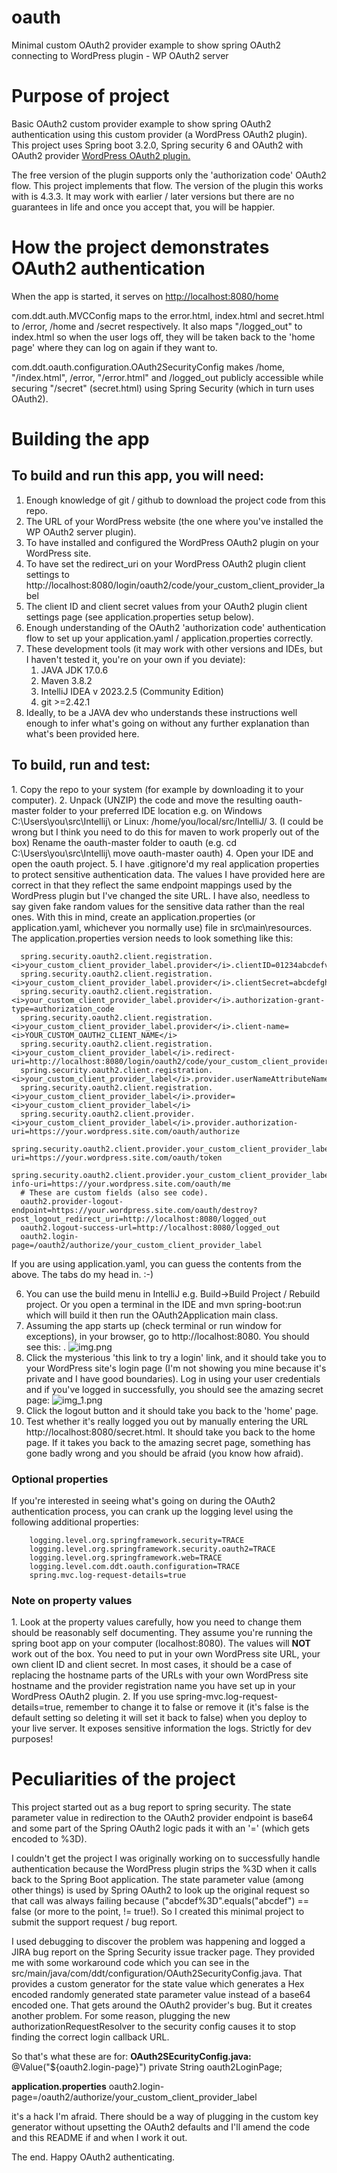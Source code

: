 # oauth
Minimal custom OAuth2 provider example to show spring OAuth2 connecting to WordPress plugin - WP OAuth2 server

<h1>Purpose of project</h1>
Basic OAuth2 custom provider example to show spring OAuth2 authentication using this custom provider (a WordPress OAuth2 plugin).
This project uses Spring boot 3.2.0, Spring security 6 and OAuth2 with OAuth2 provider <a href="https://wp-oauth.com/">WordPress OAuth2 plugin.</a>

The free version of the plugin supports only the 'authorization code' OAuth2 flow. This project implements that flow. The version of the plugin this works with is 4.3.3. It may work with earlier / later versions but there are no guarantees in life and once you accept that, you will be happier.

<h1>How the project demonstrates OAuth2 authentication</h1>
When the app is started, it serves on <a href="http://localhost:8080/home">http://localhost:8080/home</a>

com.ddt.auth.MVCConfig maps to the error.html, index.html and secret.html to /error, /home and /secret respectively. It also maps "/logged_out" to index.html so when the user logs off, they will be taken back to the 'home page' where they can log on again if they want to.

com.ddt.oauth.configuration.OAuth2SecurityConfig makes /home, "/index.html", /error, "/error.html" and /logged_out publicly accessible while securing "/secret" (secret.html) using Spring Security (which in turn uses OAuth2). 

<h1>Building the app</h1>
<h2>To build and run this app, you will need:</h2>

1. Enough knowledge of git / github to download the project code from this repo.
2. The URL of your WordPress website (the one where you've installed the WP OAuth2 server plugin).
3. To have installed and configured the WordPress OAuth2 plugin on your WordPress site.
4. To have set the redirect_uri on your WordPress OAuth2 plugin client settings to http://localhost:8080/login/oauth2/code/your_custom_client_provider_label
4. The client ID and client secret values from your OAuth2 plugin client settings page (see application.properties setup below).
3. Enough understanding of the OAuth2 'authorization code' authentication flow to set up your application.yaml / application.properties correctly.
3. These development tools (it may work with other versions and IDEs, but I haven't tested it, you're on your own if you deviate):
   1. JAVA JDK 17.0.6
   2. Maven 3.8.2
   3. IntelliJ IDEA v 2023.2.5 (Community Edition)
   4. git >=2.42.1
4. Ideally, to be a JAVA dev who understands these instructions well enough to infer what's going on without any further explanation than what's been provided here.

<h2>To build, run and test:</h2>
1. Copy the repo to your system (for example by downloading it to your computer). 
2. Unpack (UNZIP) the code and move the resulting oauth-master folder to your preferred IDE location e.g. on Windows C:\Users\you\src\Intellij\ or Linux: /home/you/local/src/IntelliJ/ 
3. (I could be wrong but I think you need to do this for maven to work properly out of the box) Rename the oauth-master folder to oauth (e.g. 
   cd C:\Users\you\src\Intellij\
   move oauth-master oauth)
4. Open your IDE and open the oauth project.
5. I have .gitignore'd my real application properties to protect sensitive authentication data. The values I have provided here are correct in that they reflect the same endpoint mappings used by the WordPress plugin but I've changed the site URL. I have also, needless to say given fake random values for the sensitive data rather than the real ones. With this in mind, create an application.properties (or application.yaml, whichever you normally use) file in src\main\resources. The application.properties version needs to look something like this:

      spring.security.oauth2.client.registration.<i>your_custom_client_provider_label.provider</i>.clientID=01234abcdefveryimportantsecretid111222333 
      spring.security.oauth2.client.registration.<i>your_custom_client_provider_label.provider</i>.clientSecret=abcdefghijklman9998888veryimportantsecretsecret1111   
      spring.security.oauth2.client.registration.<i>your_custom_client_provider_label.provider</i>.authorization-grant-type=authorization_code
      spring.security.oauth2.client.registration.<i>your_custom_client_provider_label.provider</i>.client-name=<i>YOUR_CUSTOM_OAUTH2_CLIENT_NAME</i>   
      spring.security.oauth2.client.registration.<i>your_custom_client_provider_label</i>.redirect-uri=http://localhost:8080/login/oauth2/code/your_custom_client_provider_label
      spring.security.oauth2.client.registration.<i>your_custom_client_provider_label</i>.provider.userNameAttributeName=user_nicename
      spring.security.oauth2.client.registration.<i>your_custom_client_provider_label</i>.provider=<i>your_custom_client_provider_label</i>
      spring.security.oauth2.client.provider.<i>your_custom_client_provider_label</i>.provider.authorization-uri=https://your.wordpress.site.com/oauth/authorize   
      spring.security.oauth2.client.provider.your_custom_client_provider_label.token-uri=https://your.wordpress.site.com/oauth/token
      spring.security.oauth2.client.provider.your_custom_client_provider_label.user-info-uri=https://your.wordpress.site.com/oauth/me
      # These are custom fields (also see code). 
      oauth2.provider-logout-endpoint=https://your.wordpress.site.com/oauth/destroy?post_logout_redirect_uri=http://localhost:8080/logged_out
      oauth2.logout-success-url=http://localhost:8080/logged_out  
      oauth2.login-page=/oauth2/authorize/your_custom_client_provider_label

If you are using application.yaml, you can guess the contents from the above. The tabs do my head in. :-)

6. You can use the build menu in IntelliJ e.g. Build->Build Project / Rebuild project. Or you open a terminal in the IDE and mvn spring-boot:run which will build it then run the OAuth2Application main class.
7. Assuming the app starts up (check terminal or run window for exceptions), in your browser, go to http://localhost:8080. You should see this:
. ![img.png](img.png)
8. Click the mysterious 'this link to try a login' link, and it should take you to your WordPress site's login page (I'm not showing you mine because it's private and I have good boundaries). Log in using your user credentials and if you've logged in successfully, you should see the amazing secret page:
  ![img_1.png](img_1.png)
9. Click the logout button and it should take you back to the 'home' page. 
10. Test whether it's really logged you out by manually entering the URL http://localhost:8080/secret.html. It should take you back to the home page. If it takes you back to the amazing secret page, something has gone badly wrong and you should be afraid (you know how afraid).

<h3>Optional properties</h3>
If you're interested in seeing what's going on during the OAuth2 authentication process, you can crank up the logging level using the following additional properties:

        logging.level.org.springframework.security=TRACE
        logging.level.org.springframework.security.oauth2=TRACE
        logging.level.org.springframework.web=TRACE
        logging.level.com.ddt.oauth.configuration=TRACE
        spring.mvc.log-request-details=true

<h3>Note on property values</h3>
1. Look at the property values carefully, how you need to change them should be reasonably self documenting. They assume you're running the spring boot app on your computer (localhost:8080). The values will <b>NOT</b> work out of the box. You need to put in your own WordPress site URL, your own client ID and client secret. In most cases, it should be a case of replacing the hostname parts of the URLs with your own WordPress site hostname and the provider registration name you have set up in your WordPress OAuth2 plugin.
2. If you use spring-mvc.log-request-details=true, remember to change it to false or remove it (it's false is the default setting so deleting it will set it back to false) when you deploy to your live server. It exposes sensitive information the logs. Strictly for dev purposes!

<h1>Peculiarities of the project</h1>
This project started out as a bug report to spring security. The state parameter value in redirection to the OAuth2 provider endpoint is base64 and some part of the Spring OAuth2 logic pads it with an '=' (which gets encoded to %3D). 

I couldn't get the project I was originally working on to successfully handle authentication because the WordPress plugin strips the %3D when it calls back to the Spring Boot application. The state parameter value (among other things) is used by Spring OAuth2 to look up the original request so that call was always failing because ("abcdef%3D".equals("abcdef") == false (or more to the point, != true!). So I created this minimal project to submit the support request / bug report.  

I used debugging to discover the problem was happening and logged a JIRA bug report on the Spring Security issue tracker page. They provided me with some workaround code which you can see in the src/main/java/com/ddt/configuration/OAuth2SecurityConfig.java. That provides a custom generator for the state value which generates a Hex encoded randomly generated state parameter value instead of a base64 encoded one. That gets around the OAuth2 provider's bug. But it creates another problem. For some reason, plugging the new authorizationRequestResolver to the security config causes it to stop finding the correct login callback URL. 

So that's what these are for:
<b>OAuth2SEcurityConfig.java:</b>
@Value("${oauth2.login-page}")
private String oauth2LoginPage;

<b>application.properties</b>
oauth2.login-page=/oauth2/authorize/your_custom_client_provider_label

it's a hack I'm afraid. There should be a way of plugging in the custom key generator without upsetting the OAuth2 defaults and I'll amend the code and this README if and when I work it out.

The end. Happy OAuth2 authenticating.
